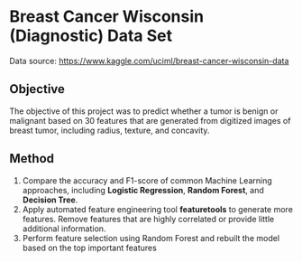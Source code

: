 # Breast Cancer Wisconsin (Diagnostic) Data Set

Data source: https://www.kaggle.com/uciml/breast-cancer-wisconsin-data

## **Objective**
The objective of this project was to predict whether a tumor is benign or malignant based on 30 features that are generated from digitized images of breast tumor, including radius, texture, and concavity. 

## **Method**
1. Compare the accuracy and F1-score of common Machine Learning approaches, including **Logistic Regression**, **Random Forest**, and **Decision Tree**.
2. Apply automated feature engineering tool **featuretools** to generate more features. Remove features that are highly correlated or provide little additional information.
3. Perform feature selection using Random Forest and rebuilt the model based on the top important features
